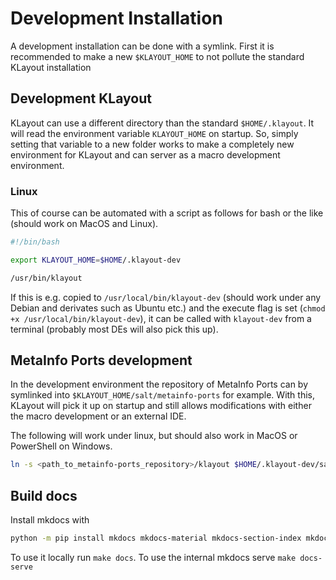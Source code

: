 # Development Installation

A development installation can be done with a symlink. First it is recommended to make a new `$KLAYOUT_HOME` to not pollute the standard
KLayout installation

## Development KLayout

KLayout can use a different directory than the standard `$HOME/.klayout`. It will read the environment variable `KLAYOUT_HOME` on startup.
So, simply setting that variable to a new folder works to make a completely new environment for KLayout and can server as a macro development
environment.

### Linux

This of course can be automated with a script as follows for bash or the like (should work on MacOS and Linux).

```bash
#!/bin/bash

export KLAYOUT_HOME=$HOME/.klayout-dev

/usr/bin/klayout
```

If this is e.g. copied to `/usr/local/bin/klayout-dev` (should work under any Debian and derivates such as Ubuntu etc.) and the execute flag is set (`chmod +x /usr/local/bin/klayout-dev`),
it can be called with `klayout-dev` from a terminal (probably most DEs will also pick this up).

## MetaInfo Ports development

In  the development environment the repository of MetaInfo Ports can by symlinked into `$KLAYOUT_HOME/salt/metainfo-ports` for example. With this, KLayout will pick it
up on startup and still allows modifications with either the macro development or an external IDE.

The following will work under linux, but should also work in MacOS or PowerShell on Windows.

```bash
ln -s <path_to_metainfo-ports_repository>/klayout $HOME/.klayout-dev/salt/metainfo-ports
```

## Build docs

Install mkdocs with

```bash
python -m pip install mkdocs mkdocs-material mkdocs-section-index mkdocs-video pymdown-extensions
```

To use it locally run `make docs`. To use the internal mkdocs serve `make docs-serve`